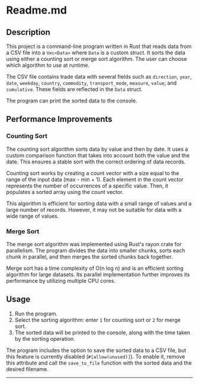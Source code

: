 # Readme.md

## Description

This project is a command-line program written in Rust that reads data from a CSV file into a `Vec<Data>` where `Data` is a custom struct. It sorts the data using either a counting sort or merge sort algorithm. The user can choose which algorithm to use at runtime.

The CSV file contains trade data with several fields such as `direction`, `year`, `date`, `weekday`, `country`, `commodity`, `transport_mode`, `measure`, `value`, and `cumulative`. These fields are reflected in the `Data` struct.

The program can print the sorted data to the console.

## Performance Improvements

### Counting Sort

The counting sort algorithm sorts data by value and then by date. It uses a custom comparison function that takes into account both the value and the date. This ensures a stable sort with the correct ordering of data records.

Counting sort works by creating a count vector with a size equal to the range of the input data (max - min + 1). Each element in the count vector represents the number of occurrences of a specific value. Then, it populates a sorted array using the count vector.

This algorithm is efficient for sorting data with a small range of values and a large number of records. However, it may not be suitable for data with a wide range of values.

### Merge Sort

The merge sort algorithm was implemented using Rust's rayon crate for parallelism. The program divides the data into smaller chunks, sorts each chunk in parallel, and then merges the sorted chunks back together.

Merge sort has a time complexity of O(n log n) and is an efficient sorting algorithm for large datasets. Its parallel implementation further improves its performance by utilizing multiple CPU cores.

## Usage

1. Run the program.
2. Select the sorting algorithm: enter `1` for counting sort or `2` for merge sort.
3. The sorted data will be printed to the console, along with the time taken by the sorting operation.

The program includes the option to save the sorted data to a CSV file, but this feature is currently disabled (`#[allow(unused)]`). To enable it, remove this attribute and call the `save_to_file` function with the sorted data and the desired filename.

---